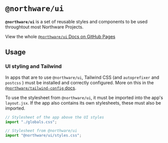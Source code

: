 # `@northware/ui`

**`@northware/ui`** is a set of reusable styles and components to be used throughtout most Northware Projects.

View the whole [`@northware/ui` Docs on GitHub Pages](https://ncs-northware.github.io/northware/Packages/ui)

## Usage

### UI styling and Tailwind

In apps that are to use `@northware/ui`, Tailwind CSS (and `autoprefixer` and `postcss` ) ​​must be installed and correctly configured. More on this in the [`@northware/tailwind-config` docs](https://ncs-northware.github.io/northware/Packages/tailwind-config).

To use the stylesheet from `@northware/ui`, it must be imported into the app's `layout.jsx`. If the app also contains its own stylesheets, these must also be imported.

```jsx title="./src/app/layout.jsx"
// Stylesheet of the app above the UI styles
import "./globals.css";

// Stylesheet from @northware/ui
import "@northware/ui/styles.css";
```
